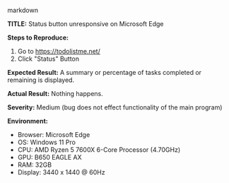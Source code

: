 markdown

**TITLE:** Status button unresponsive on Microsoft Edge

**Steps to Reproduce:**
1. Go to https://todolistme.net/
2. Click "Status" Button

**Expected Result:**
A summary or percentage of tasks completed or remaining is displayed.

**Actual Result:**
Nothing happens.

**Severity:** 
Medium (bug does not effect functionality of the main program)

**Environment:**
- Browser: Microsoft Edge
- OS: Windows 11 Pro
- CPU: AMD Ryzen 5 7600X 6-Core Processor (4.70GHz)
- GPU: B650 EAGLE AX
- RAM: 32GB
- Display: 3440 x 1440 @ 60Hz

